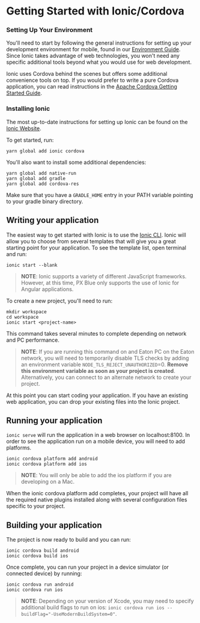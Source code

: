 # Getting Started with Ionic/Cordova

### Setting Up Your Environment
You'll need to start by following the general instructions for setting up your development environment for mobile, found in our [Environment Guide](/development/environment). Since Ionic takes advantage of web technologies, you won't need any specific additional tools beyond what you would use for web development.

Ionic uses Cordova behind the scenes but offers some additional convenience tools on top. If you would prefer to write a pure Cordova application, you can read instructions in the [Apache Cordova Getting Started Guide](/development/frameworks-mobile/cordova).


### Installing Ionic
The most up-to-date instructions for setting up Ionic can be found on the [Ionic Website](https://ionicframework.com/docs/installation/cli).

To get started, run:
```
yarn global add ionic cordova
```

You'll also want to install some additional dependencies:
```
yarn global add native-run
yarn global add gradle
yarn global add cordova-res
```

Make sure that you have a ```GRADLE_HOME``` entry in your PATH variable pointing to your gradle binary directory.

## Writing your application
The easiest way to get started with Ionic is to use the [Ionic CLI](https://ionicframework.com/docs/cli/commands/start). Ionic will allow you to choose from several templates that will give you a great starting point for your application. To see the template list, open terminal and run:
```
ionic start --blank
```

> **NOTE**: Ionic supports a variety of different JavaScript frameworks. However, at this time, PX Blue only supports the use of Ionic for Angular applications.

To create a new project, you'll need to run:
```
mkdir workspace
cd workspace
ionic start <project-name>
```
This command takes several minutes to complete depending on network and PC performance.

> **NOTE**: If you are running this command on and Eaton PC on the Eaton network, you will need to temporarily disable TLS checks by adding an environment variable ```NODE_TLS_REJECT_UNAUTHORIZED```=0. **Remove this environment variable as soon as your project is created**. Alternatively, you can connect to an alternate network to create your project.

At this point you can start coding your application. If you have an existing web application, you can drop your existing files into the Ionic project.

## Running your application
```ionic serve``` will run the application in a web browser on localhost:8100. In order to see the application run on a mobile device, you will need to add platforms.

```
ionic cordova platform add android
ionic cordova platform add ios
```
> **NOTE**: You will only be able to add the ios platform if you are developing on a Mac.

When the ionic cordova platform add completes, your project will have all the required native plugins installed along with several configuration files specific to your project.

## Building your application
The project is now ready to build and you can run:
```
ionic cordova build android
ionic cordova build ios
```

Once complete, you can run your project in a device simulator (or connected device) by running:
```
ionic cordova run android
ionic cordova run ios
```
> **NOTE**: Depending on your version of Xcode, you may need to specify additional build flags to run on ios: ```ionic cordova run ios --buildFlag="-UseModernBuildSystem=0"```.